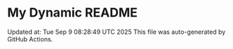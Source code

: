 # My Dynamic README
Updated at: Tue Sep  9 08:28:49 UTC 2025
This file was auto-generated by GitHub Actions.
